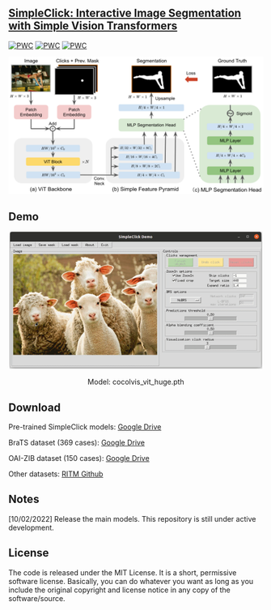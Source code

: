 ## [SimpleClick: Interactive Image Segmentation with Simple Vision Transformers](https://arxiv.org/abs/2210.11006)
[![PWC](https://img.shields.io/endpoint.svg?url=https://paperswithcode.com/badge/simpleclick-interactive-image-segmentation/interactive-segmentation-on-sbd)](https://paperswithcode.com/sota/interactive-segmentation-on-sbd?p=simpleclick-interactive-image-segmentation)
[![PWC](https://img.shields.io/badge/arXiv-2102.06583-b31b1b)](https://arxiv.org/pdf/2210.11006.pdf)
[![PWC](https://img.shields.io/badge/License-MIT-yellow.svg)](https://opensource.org/licenses/MIT)

<p align="center">
  <img src="./assets/img/simpleclick_framework.png" alt="drawing", width="650"/>
</p>


## Demo
<p align="center">
  <img src="./assets/demo_sheep.gif" alt="drawing", width="500"/>
  <p align="center"> Model: cocolvis_vit_huge.pth </p>
</p>

## Download 
Pre-trained SimpleClick models: [Google Drive](https://drive.google.com/drive/folders/1qpK0gtAPkVMF7VC42UA9XF4xMWr5KJmL?usp=sharing)

BraTS dataset (369 cases): [Google Drive](https://drive.google.com/drive/folders/1B6y1nNBnWU09EhxvjaTdp1XGjc1T6wUk?usp=sharing) 

OAI-ZIB dataset (150 cases): [Google Drive](https://drive.google.com/drive/folders/1B6y1nNBnWU09EhxvjaTdp1XGjc1T6wUk?usp=sharing)

Other datasets: [RITM Github](https://github.com/saic-vul/ritm_interactive_segmentation)

## Notes
[10/02/2022] Release the main models. This repository is still under active development.

## License
The code is released under the MIT License. It is a short, permissive software license. Basically, you can do whatever you want as long as you include the original copyright and license notice in any copy of the software/source. 
